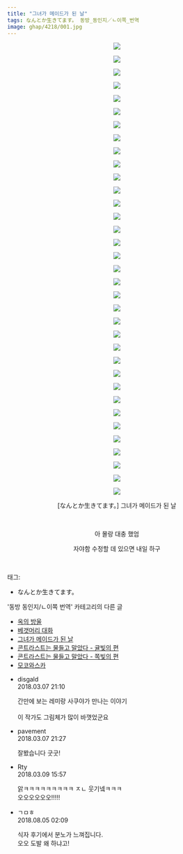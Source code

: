 ```yaml
---
title: "그녀가 메이드가 된 날"
tags: なんとか生きてます。 동방_동인지／ㄴ이쪽_번역
image: ghap/4218/001.jpg
---
```

<div class="article">
<p style="text-align: center; clear: none; float: none;"><img src="{{ site.nasurl }}/ghap/4218/001.jpg"/></p>
<p style="text-align: center; clear: none; float: none;"><img src="{{ site.nasurl }}/ghap/4218/002.jpg"/></p>
<p style="text-align: center; clear: none; float: none;"><img src="{{ site.nasurl }}/ghap/4218/003.jpg"/></p>
<p style="text-align: center; clear: none; float: none;"><img src="{{ site.nasurl }}/ghap/4218/004.jpg"/></p>
<p style="text-align: center; clear: none; float: none;"><img src="{{ site.nasurl }}/ghap/4218/005.jpg"/></p>
<p style="text-align: center; clear: none; float: none;"><img src="{{ site.nasurl }}/ghap/4218/006.jpg"/></p>
<p style="text-align: center; clear: none; float: none;"><img src="{{ site.nasurl }}/ghap/4218/007.jpg"/></p>
<p style="text-align: center; clear: none; float: none;"><img src="{{ site.nasurl }}/ghap/4218/008.jpg"/></p>
<p style="text-align: center; clear: none; float: none;"><img src="{{ site.nasurl }}/ghap/4218/009.jpg"/></p>
<p style="text-align: center; clear: none; float: none;"><img src="{{ site.nasurl }}/ghap/4218/010.jpg"/></p>
<p style="text-align: center; clear: none; float: none;"><img src="{{ site.nasurl }}/ghap/4218/011.jpg"/></p>
<p style="text-align: center; clear: none; float: none;"><img src="{{ site.nasurl }}/ghap/4218/012.jpg"/></p>
<p style="text-align: center; clear: none; float: none;"><img src="{{ site.nasurl }}/ghap/4218/013.jpg"/></p>
<p style="text-align: center; clear: none; float: none;"><img src="{{ site.nasurl }}/ghap/4218/014.jpg"/></p>
<p style="text-align: center; clear: none; float: none;"><img src="{{ site.nasurl }}/ghap/4218/015.jpg"/></p>
<p style="text-align: center; clear: none; float: none;"><img src="{{ site.nasurl }}/ghap/4218/016.jpg"/></p>
<p style="text-align: center; clear: none; float: none;"><img src="{{ site.nasurl }}/ghap/4218/017.jpg"/></p>
<p style="text-align: center; clear: none; float: none;"><img src="{{ site.nasurl }}/ghap/4218/018.jpg"/></p>
<p style="text-align: center; clear: none; float: none;"><img src="{{ site.nasurl }}/ghap/4218/019.jpg"/></p>
<p style="text-align: center; clear: none; float: none;"><img src="{{ site.nasurl }}/ghap/4218/020.jpg"/></p>
<p style="text-align: center; clear: none; float: none;"><img src="{{ site.nasurl }}/ghap/4218/021.jpg"/></p>
<p style="text-align: center; clear: none; float: none;"><img src="{{ site.nasurl }}/ghap/4218/022.jpg"/></p>
<p style="text-align: center; clear: none; float: none;"><img src="{{ site.nasurl }}/ghap/4218/023.jpg"/></p>
<p style="text-align: center; clear: none; float: none;"><img src="{{ site.nasurl }}/ghap/4218/024.jpg"/></p>
<p style="text-align: center; clear: none; float: none;"><img src="{{ site.nasurl }}/ghap/4218/025.jpg"/></p>
<p style="text-align: center; clear: none; float: none;"><img src="{{ site.nasurl }}/ghap/4218/026.jpg"/></p>
<p style="text-align: center; clear: none; float: none;"><img src="{{ site.nasurl }}/ghap/4218/027.jpg"/></p>
<p style="text-align: center; clear: none; float: none;"><img src="{{ site.nasurl }}/ghap/4218/028.jpg"/></p>
<p style="text-align: center; clear: none; float: none;"><img src="{{ site.nasurl }}/ghap/4218/029.jpg"/></p>
<p style="text-align: center; clear: none; float: none;"><img src="{{ site.nasurl }}/ghap/4218/030.jpg"/></p>
<p style="text-align: center; clear: none; float: none;"><img src="{{ site.nasurl }}/ghap/4218/031.jpg"/></p>
<p style="text-align: center; clear: none; float: none;"><img src="{{ site.nasurl }}/ghap/4218/032.jpg"/></p>
<p style="text-align: center; clear: none; float: none;"><img src="{{ site.nasurl }}/ghap/4218/033.jpg"/></p>
<p style="text-align: center; clear: none; float: none;"><img src="{{ site.nasurl }}/ghap/4218/034.jpg"/></p>
<p style="text-align: center; clear: none; float: none;"><img src="{{ site.nasurl }}/ghap/4218/035.jpg"/></p>
<p style="text-align: center; clear: none; float: none;">[なんとか生きてます。] 그녀가 메이드가 된 날</p>
<p style="text-align: center; clear: none; float: none;"><br/></p>
<p style="text-align: center; clear: none; float: none;">아 몰랑 대충 했엄</p>
<p style="text-align: center; clear: none; float: none;">자야함 수정할 데 있으면 내일 하구</p>
<p><br/></p>
</div><div class="tagTrail">
<p>태그: </p>
<ul>
<li>なんとか生きてます。</li>
</ul>
</div><div class="another">
<p>'동방 동인지/ㄴ이쪽 번역' 카테고리의 다른 글</p>
<ul>
<li><a href="/2018-03-10-ghap_4225">옥의 방울</a></li>
<li><a href="/2018-03-08-ghap_4219">베갯머리 대화</a></li>
<li><a href="/2018-03-07-ghap_4218">그녀가 메이드가 된 날</a></li>
<li><a href="/2018-03-04-ghap_4217">콘트라스트는 물들고 말았다 - 귤빛의 편</a></li>
<li><a href="/2018-02-27-ghap_4203">콘트라스트는 물들고 말았다 - 쪽빛의 편</a></li>
<li><a href="/2018-02-19-ghap_4198">모코와스카</a></li>
</ul>
</div><div class="cb_module cb_fluid">
<div class="cb_wrt cb_profile">
<div class="comment">
<ul>
<li class="cb_thumb_off" id="comment15214743">
<div class="cb_comment_area">
<div class="cb_info_area">
<div class="cb_section">
<span class="cb_nick_name">disgald</span>
</div>
<div class="cb_section">
<span class="cb_date">2018.03.07 21:10 </span>
</div>
</div>
<div class="cb_dsc_comment">
<p class="cb_dsc">
											간만에 보는 레미랑 사쿠야가 만나는 이야기<br/>
<br/>
이 작가도 그림체가 많이 바꼇었군요
										</p>
</div>
</div></li>
<li class="cb_thumb_off" id="comment15214752">
<div class="cb_comment_area">
<div class="cb_info_area">
<div class="cb_section">
<span class="cb_nick_name">pavement</span>
</div>
<div class="cb_section">
<span class="cb_date">2018.03.07 21:27 </span>
</div>
</div>
<div class="cb_dsc_comment">
<p class="cb_dsc">
											잘봤습니다 굿굿!
										</p>
</div>
</div></li>
<li class="cb_thumb_off" id="comment15216197">
<div class="cb_comment_area">
<div class="cb_info_area">
<div class="cb_section">
<span class="cb_nick_name">Rty</span>
</div>
<div class="cb_section">
<span class="cb_date">2018.03.09 15:57 </span>
</div>
</div>
<div class="cb_dsc_comment">
<p class="cb_dsc">
											앍ㅋㅋㅋㅋㅋㅋㅋㅋㅋ ㅈㄴ 웃기넼ㅋㅋㅋ<br/>
오오오오오오!!!!!
										</p>
</div>
</div></li>
<li class="cb_thumb_off" id="comment15300899">
<div class="cb_comment_area">
<div class="cb_info_area">
<div class="cb_section">
<span class="cb_nick_name">ㄱㅁㅎ</span>
</div>
<div class="cb_section">
<span class="cb_date">2018.08.05 02:09 </span>
</div>
</div>
<div class="cb_dsc_comment">
<p class="cb_dsc">
											식자 후기에서 분노가 느껴집니다.<br/>
오오 도발 왜 하냐고!
										</p>
</div>
</div></li>
</ul>
</div>
</div><!-- commentList close -->
</div>